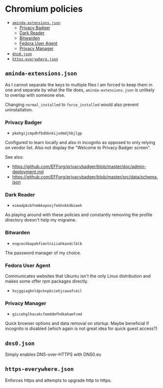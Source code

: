 # Chromium policies

<!-- editorconfig-checker-disable -->
<!-- prettier-ignore-start -->

<!-- START doctoc generated TOC please keep comment here to allow auto update -->
<!-- DON'T EDIT THIS SECTION, INSTEAD RE-RUN doctoc TO UPDATE -->

- [`aminda-extensions.json`](#aminda-extensionsjson)
  - [Privacy Badger](#privacy-badger)
  - [Dark Reader](#dark-reader)
  - [Bitwarden](#bitwarden)
  - [Fedora User Agent](#fedora-user-agent)
  - [Privacy Manager](#privacy-manager)
- [`dns0.json`](#dns0json)
- [`https-everywhere.json`](#https-everywherejson)

<!-- END doctoc generated TOC please keep comment here to allow auto update -->

<!-- prettier-ignore-end -->
<!-- editorconfig-checker-enable -->

## `aminda-extensions.json`

As I cannot separate the keys to multiple files I am forced to keep them in
one and separate by what the file does, `aminda-extensions.json` is unlikely
to overlap with someone else.

Changing `normal_installed` to `force_installed` would also prevent
uninstallation.

### Privacy Badger

- `pkehgijcmpdhfbdbbnkijodmdjhbjlgp`

Configured to learn locally and also in incognito as opposed to only relying
on vendor list. Also not display the "Welcome to Privacy Badger screen".

See also:

- https://github.com/EFForg/privacybadger/blob/master/doc/admin-deployment.md
- https://github.com/EFForg/privacybadger/blob/master/src/data/schema.json

### Dark Reader

- `eimadpbcbfnmbkopoojfekhnkhdbieeh`

As playing around with these policies and constantly removing the profile directory doesn't help my migraine.

### Bitwarden

- `nngceckbapebfimnlniiiahkandclblb`

The password manager of my choice.

### Fedora User Agent

Communicates websites that Ubuntu isn't the only Linux distribution and makes
some offer rpm packages directly.

- `hojggiaghnldpcknpbciehjcaoafceil`

### Privacy Manager

- `giccehglhacakcfemddmfhdkahamfcmd`

Quick browser options and data removal on _startup_. Maybe beneficial if
incognito is disabled (which again is not great idea for quick guest access?)

## `dns0.json`

Simply enables DNS-over-HTTPS with DNS0.eu

## `https-everywhere.json`

Enforces https and attempts to upgrade http to https.
